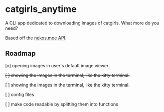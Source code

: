# catgirls_anytime

A CLI app dedicated to downloading images of catgirls. What more do you need?

Based off the [nekos.moe](https://nekos.moe) [API](https://docs.nekos.moe).

## Roadmap

[x] opening images in user's default image viewer.

~~[ ] showing the images in the terminal, like the kitty terminal.~~

[ ] showing the images in the terminal, like the kitty terminal.

[ ] config files

[ ] make code readable by splitting them into functions
